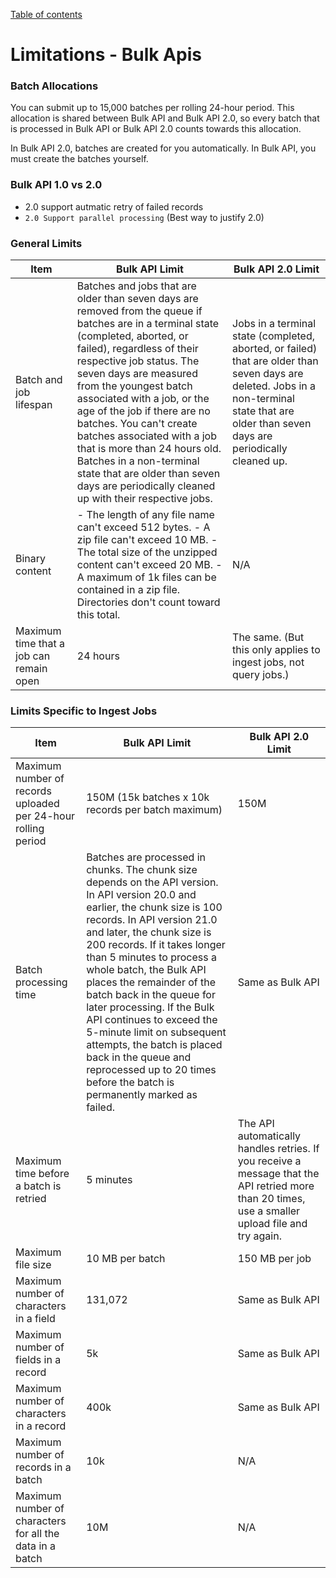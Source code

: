 [Table of contents](../Documentation.md)
# Limitations - Bulk Apis 

### Batch Allocations
You can submit up to 15,000 batches per rolling 24-hour period. This allocation is shared between Bulk API and Bulk API 2.0, so every batch that is processed in Bulk API or Bulk API 2.0 counts towards this allocation.

In Bulk API 2.0, batches are created for you automatically. In Bulk API, you must create the batches yourself.

### Bulk API 1.0 vs 2.0
- 2.0 support autmatic retry of failed records
- `2.0 Support parallel processing` (Best way to justify 2.0)

### General Limits
| Item | Bulk API Limit| Bulk API 2.0 Limit|
|--|--|--|
| Batch and job lifespan | Batches and jobs that are older than seven days are removed from the queue if batches are in a terminal state (completed, aborted, or failed), regardless of their respective job status. The seven days are measured from the youngest batch associated with a job, or the age of the job if there are no batches. You can't create batches associated with a job that is more than 24 hours old. Batches in a non-terminal state that are older than seven days are periodically cleaned up with their respective jobs. | Jobs in a terminal state (completed, aborted, or failed) that are older than seven days are deleted. Jobs in a non-terminal state that are older than seven days are periodically cleaned up. |
| Binary content | - The length of any file name can't exceed 512 bytes. - A zip file can't exceed 10 MB. - The total size of the unzipped content can't exceed 20 MB. - A maximum of 1k files can be contained in a zip file. Directories don't count toward this total. | N/A |
| Maximum time that a job can remain open | 24 hours | The same. (But this only applies to ingest jobs, not query jobs.) |


### Limits Specific to Ingest Jobs
| Item                                           | Bulk API Limit                                                                                    | Bulk API 2.0 Limit                                              |
|------------------------------------------------|--------------------------------------------------------------------------------------------------|------------------------------------------------------------------|
| Maximum number of records uploaded per 24-hour rolling period | 150M (15k batches x 10k records per batch maximum) | 150M                                                   |
| Batch processing time | Batches are processed in chunks. The chunk size depends on the API version. In API version 20.0 and earlier, the chunk size is 100 records. In API version 21.0 and later, the chunk size is 200 records. If it takes longer than 5 minutes to process a whole batch, the Bulk API places the remainder of the batch back in the queue for later processing. If the Bulk API continues to exceed the 5-minute limit on subsequent attempts, the batch is placed back in the queue and reprocessed up to 20 times before the batch is permanently marked as failed. | Same as Bulk API |
| Maximum time before a batch is retried | 5 minutes | The API automatically handles retries. If you receive a message that the API retried more than 20 times, use a smaller upload file and try again. |
| Maximum file size | 10 MB per batch | 150 MB per job |
| Maximum number of characters in a field| 131,072| Same as Bulk API|
| Maximum number of fields in a record | 5k | Same as Bulk API|
| Maximum number of characters in a record| 400k | Same as Bulk API|
| Maximum number of records in a batch| 10k| N/A|
| Maximum number of characters for all the data in a batch | 10M| N/A|

